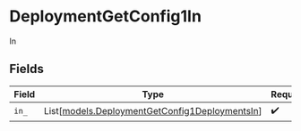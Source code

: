 # DeploymentGetConfig1In

In


## Fields

| Field                                                                                            | Type                                                                                             | Required                                                                                         | Description                                                                                      |
| ------------------------------------------------------------------------------------------------ | ------------------------------------------------------------------------------------------------ | ------------------------------------------------------------------------------------------------ | ------------------------------------------------------------------------------------------------ |
| `in_`                                                                                            | List[[models.DeploymentGetConfig1DeploymentsIn](../models/deploymentgetconfig1deploymentsin.md)] | :heavy_check_mark:                                                                               | N/A                                                                                              |